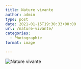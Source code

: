```yaml
---
title: Nature vivante
author: admin
type: post
date: 2021-01-15T19:30:33+00:00
url: /nature-vivante/
categories:
  - Photographie
format: image

---
```

![Nature vivante](./dsc3378.jpg)